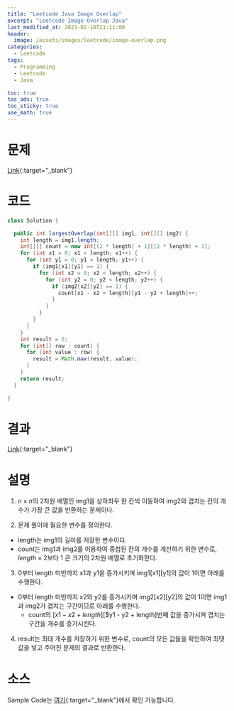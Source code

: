 ```yaml
---
title: "Leetcode Java Image Overlap"
excerpt: "Leetcode Image Overlap Java"
last_modified_at: 2023-02-10T21:11:00
header:
  image: /assets/images/leetcode/image-overlap.png
categories:
  - Leetcode
tags:
  - Programming
  - Leetcode
  - Java

toc: true
toc_ads: true
toc_sticky: true
use_math: true
---
```

# 문제
[Link](https://leetcode.com/problems/image-overlap){:target="_blank"}

# 코드
```java
class Solution {

  public int largestOverlap(int[][] img1, int[][] img2) {
    int length = img1.length;
    int[][] count = new int[(2 * length) + 1][(2 * length) + 1];
    for (int x1 = 0; x1 < length; x1++) {
      for (int y1 = 0; y1 < length; y1++) {
        if (img1[x1][y1] == 1) {
          for (int x2 = 0; x2 < length; x2++) {
            for (int y2 = 0; y2 < length; y2++) {
              if (img2[x2][y2] == 1) {
                count[x1 - x2 + length][y1 - y2 + length]++;
              }
            }
          }
        }
      }
    }
    int result = 0;
    for (int[] row : count) {
      for (int value : row) {
        result = Math.max(result, value);
      }
    }
    return result;
  }

}
```

# 결과
[Link](https://leetcode.com/problems/image-overlap/submissions/895306409/){:target="_blank"}

# 설명
1. $n \times n$의 2차원 배열인 img1을 상하좌우 한 칸씩 이동하여 img2와 겹치는 칸의 개수가 가장 큰 값을 반환하는 문제이다.

2. 문제 풀이에 필요한 변수를 정의한다.
- length는 img1의 길이를 저장한 변수이다.
- count는 img1과 img2를 이용하여 중첩된 칸의 개수를 계산하기 위한 변수로, $length \times 2$보다 1 큰 크기의 2차원 배열로 초기화한다.

3. 0부터 length 미만까지 x1과 y1을 증가시키며 img1[x1][y1]의 값이 1이면 아래를 수행한다.
- 0부터 length 미만까지 x2와 y2를 증가시키며 img2[x2][y2]의 값이 1이면 img1과 img2가 겹치는 구간이므로 아래를 수행한다.
  - count의 [$x1 - x2 + length$][$y1 - y2 + length]번째 값을 증가시켜 겹치는 구간을 개수를 증가시킨다.

4. result는 최대 개수를 저장하기 위한 변수로, count의 모든 값들을 확인하여 최댓 값을 넣고 주어진 문제의 결과로 반환한다.

# 소스
Sample Code는 [여기](https://github.com/GracefulSoul/leetcode/blob/master/src/main/java/gracefulsoul/problems/ImageOverlap.java){:target="_blank"}에서 확인 가능합니다.